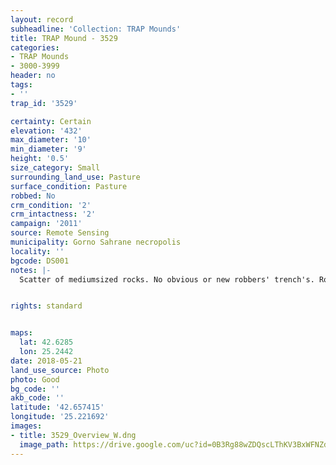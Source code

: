 ```yaml
---
layout: record
subheadline: 'Collection: TRAP Mounds'
title: TRAP Mound - 3529
categories:
- TRAP Mounds
- 3000-3999
header: no
tags:
- ''
trap_id: '3529'

certainty: Certain
elevation: '432'
max_diameter: '10'
min_diameter: '9'
height: '0.5'
size_category: Small
surrounding_land_use: Pasture
surface_condition: Pasture
robbed: No
crm_condition: '2'
crm_intactness: '2'
campaign: '2011'
source: Remote Sensing
municipality: Gorno Sahrane necropolis
locality: ''
bgcode: DS001
notes: |-
  Scatter of mediumsized rocks. No obvious or new robbers' trench's. Road cuts off part of west side.


rights: standard


maps:
  lat: 42.6285
  lon: 25.2442
date: 2018-05-21
land_use_source: Photo
photo: Good
bg_code: ''
akb_code: ''
latitude: '42.657415'
longitude: '25.221692'
images:
- title: 3529_Overview_W.dng
  image_path: https://drive.google.com/uc?id=0B3Rg88wZDQscLThKV3BxWFNZdnc
---
```


